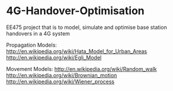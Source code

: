 4G-Handover-Optimisation
========================

EE475 project that is to model, simulate and optimise base station handovers in a 4G system

Propagation Models:
http://en.wikipedia.org/wiki/Hata_Model_for_Urban_Areas
http://en.wikipedia.org/wiki/Egli_Model

Movement Models:
http://en.wikipedia.org/wiki/Random_walk
http://en.wikipedia.org/wiki/Brownian_motion
http://en.wikipedia.org/wiki/Wiener_process